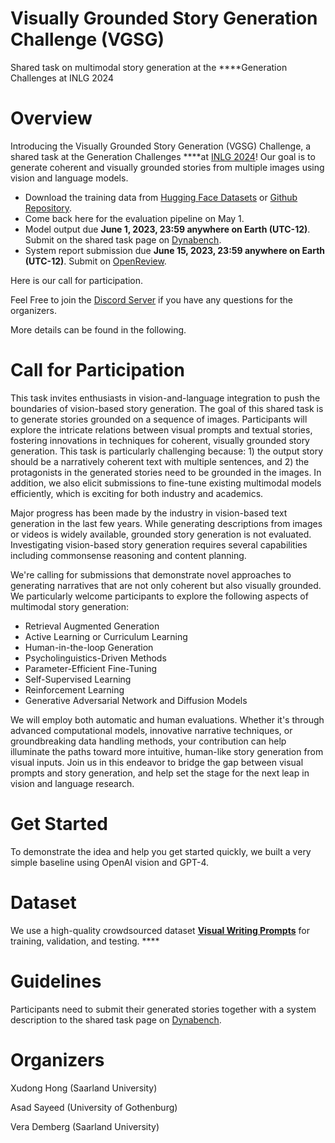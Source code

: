 # Visually Grounded Story Generation Challenge (VGSG)

Shared task on multimodal story generation at the ****Generation Challenges at INLG 2024

# Overview

Introducing the Visually Grounded Story Generation (VGSG) Challenge, a shared task at the Generation Challenges ****at [INLG 2024](https://inlg2024.github.io/)! Our goal is to generate coherent and visually grounded stories from multiple images using vision and language models.  

- Download the training data from [Hugging Face Datasets](https://huggingface.co/datasets/tonyhong/vwp) or [Github Repository](https://github.com/vwprompt/vwp).
- Come back here for the evaluation pipeline on May 1.
- Model output due **June 1, 2023, 23:59 anywhere on Earth (UTC-12)**. Submit on the shared task page on [Dynabench](https://dynabench.org/).
- System report submission due **June 15, 2023, 23:59 anywhere on Earth (UTC-12)**. Submit on [OpenReview](https://openreview.net/).

Here is our call for participation. 

Feel Free to join the [Discord Server](https://discord.gg/Wzu9qRa3Bs) if you have any questions for the organizers.  

More details can be found in the following. 

# Call for Participation

This task invites enthusiasts in vision-and-language integration to push the boundaries of vision-based story generation. The goal of this shared task is to generate stories grounded on a sequence of images. Participants will explore the intricate relations between visual prompts and textual stories, fostering innovations in techniques for coherent, visually grounded story generation. This task is particularly challenging because: 1) the output story should be a narratively coherent text with multiple sentences, and 2) the protagonists in the generated stories need to be grounded in the images. In addition, we also elicit submissions to fine-tune existing multimodal models efficiently, which is exciting for both industry and academics. 

Major progress has been made by the industry in vision-based text generation in the last few years. While generating descriptions from images or videos is widely available, grounded story generation is not evaluated. Investigating vision-based story generation requires several capabilities including commonsense reasoning and content planning. 

We're calling for submissions that demonstrate novel approaches to generating narratives that are not only coherent but also visually grounded. We particularly welcome participants to explore the following aspects of multimodal story generation: 

- Retrieval Augmented Generation
- Active Learning or Curriculum Learning
- Human-in-the-loop Generation
- Psycholinguistics-Driven Methods
- Parameter-Efficient Fine-Tuning
- Self-Supervised Learning
- Reinforcement Learning
- Generative Adversarial Network and Diffusion Models

We will employ both automatic and human evaluations. Whether it's through advanced computational models, innovative narrative techniques, or groundbreaking data handling methods, your contribution can help illuminate the paths toward more intuitive, human-like story generation from visual inputs. Join us in this endeavor to bridge the gap between visual prompts and story generation, and help set the stage for the next leap in vision and language research. 

# Get Started

To demonstrate the idea and help you get started quickly, we built a very simple baseline using OpenAI vision and GPT-4. 

# Dataset

We use a high-quality crowdsourced dataset **[Visual Writing Prompts](https://vwprompt.github.io/)** for training, validation, and testing.  ****

# Guidelines

Participants need to submit their generated stories together with a system description to the shared task page on [Dynabench](https://dynabench.org/). 

# Organizers

Xudong Hong (Saarland University)

Asad Sayeed (University of Gothenburg)

Vera Demberg (Saarland University)
